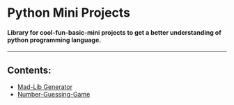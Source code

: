 # Python Mini Projects
#### Library for cool-fun-basic-mini projects to get a better understanding of python programming language.
<hr>

## Contents:
* [Mad-Lib Generator](https://github.com/theshivanjali/python-mini-projects/tree/master/Mad-Lib-Generator)
* [Number-Guessing-Game](https://github.com/theshivanjali/python-mini-projects/tree/master/Number-Guessing-Game)
